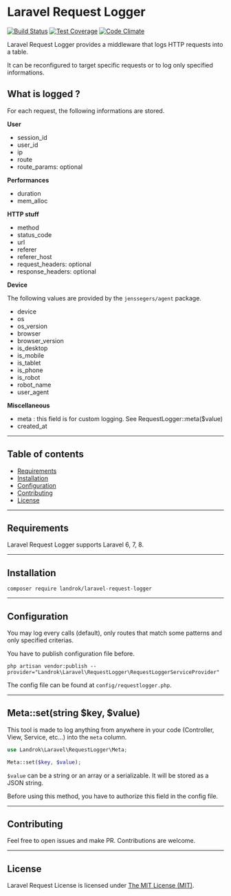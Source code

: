 Laravel Request Logger
======================

[![Build Status](https://travis-ci.com/landrok/laravel-request-logger.svg?branch=master)](https://travis-ci.com/landrok/laravel-request-logger)
[![Test Coverage](https://codeclimate.com/github/landrok/laravel-request-logger/badges/coverage.svg)](https://codeclimate.com/github/landrok/laravel-request-logger/coverage)
[![Code Climate](https://codeclimate.com/github/landrok/laravel-request-logger/badges/gpa.svg)](https://codeclimate.com/github/landrok/laravel-request-logger)

Laravel Request Logger provides a middleware that logs HTTP requests
into a table.

It can be reconfigured to target specific requests or to log only
specified informations.

## What is logged ?

For each request, the following informations are stored.

__User__

- session_id
- user_id
- ip
- route
- route_params: optional

__Performances__

- duration
- mem_alloc

__HTTP stuff__

- method
- status_code
- url
- referer
- referer_host
- request_headers: optional
- response_headers: optional

__Device__

The following values are provided by the `jenssegers/agent` package.

- device
- os
- os_version
- browser
- browser_version
- is_desktop
- is_mobile
- is_tablet
- is_phone
- is_robot
- robot_name
- user_agent

__Miscellaneous__

- meta : this field is for custom logging. See RequestLogger::meta($value) 
- created_at


________________________________________________________________________

## Table of contents

- [Requirements](#requirements)
- [Installation](#installation)
- [Configuration](#configuration)
- [Contributing](#contributing)
- [License](#license)


________________________________________________________________________

## Requirements

Laravel Request Logger supports Laravel 6, 7, 8.

________________________________________________________________________

## Installation

```
composer require landrok/laravel-request-logger
```
________________________________________________________________________

## Configuration

You may log every calls (default), only routes that match some patterns
and only specified criterias.

You have to publish configuration file before.

`php artisan vendor:publish --provider="Landrok\Laravel\RequestLogger\RequestLoggerServiceProvider"`

The config file can be found at `config/requestlogger.php`.

________________________________________________________________________

## Meta::set(string $key, $value) 

This tool is made to log anything from anywhere in your code
(Controller, View, Service, etc...) into the `meta` column.

```php
use Landrok\Laravel\RequestLogger\Meta;

Meta::set($key, $value);

```

`$value` can be a string or an array or a serializable. It will be
stored as a JSON string.

Before using this method, you have to authorize this field in the config
file.
________________________________________________________________________

## Contributing

Feel free to open issues and make PR. Contributions are welcome.

________________________________________________________________________

## License

Laravel Request License is licensed under [The MIT License
(MIT)](LICENSE).

